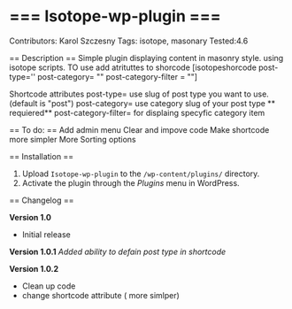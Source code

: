 # === Isotope-wp-plugin ===
Contributors: Karol Szczesny
Tags: isotope, masonary
Tested:4.6

== Description ==
Simple plugin displaying content in masonry style. using isotope scripts.
TO use add atrituttes to shorcode 
[isotopeshorcode post-type=''  post-category= "" post-category-filter = ""]

Shortcode attributes 
post-type= use slug of post type you want to use. (default is "post")
post-category= use category slug of your post type ** requiered**
post-category-filter= for displaing specyfic category item 

== To do: ==
Add admin menu 
Clear and impove code
Make shortcode more simpler 
More Sorting options



== Installation ==

1. Upload `Isotope-wp-plugin` to the `/wp-content/plugins/` directory.
1. Activate the plugin through the *Plugins* menu in WordPress.


== Changelog ==

**Version 1.0**

* Initial release

**Version 1.0.1**
*Added ability to defain post type in shortcode*

**Version 1.0.2**

- Clean up code
- change shortcode attribute ( more simlper)

